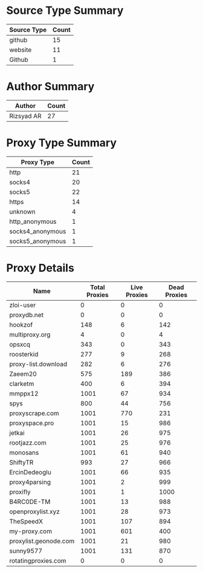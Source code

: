 # Source Type Summary

| Source Type | Count |
|-------------|-------|
| github | 15 |
| website | 11 |
| Github | 1 |


# Author Summary

| Author | Count |
|--------|-------|
| Rizsyad AR | 27 |


# Proxy Type Summary

| Proxy Type | Count |
|------------|-------|
| http | 21 |
| socks4 | 20 |
| socks5 | 22 |
| https | 14 |
| unknown | 4 |
| http_anonymous | 1 |
| socks4_anonymous | 1 |
| socks5_anonymous | 1 |


# Proxy Details

| Name | Total Proxies | Live Proxies | Dead Proxies |
|------|---------------|--------------|---------------|
| zloi-user | 0 | 0 | 0 |
| proxydb.net | 0 | 0 | 0 |
| hookzof | 148 | 6 | 142 |
| multiproxy.org | 4 | 0 | 4 |
| opsxcq | 343 | 0 | 343 |
| roosterkid | 277 | 9 | 268 |
| proxy-list.download | 282 | 6 | 276 |
| Zaeem20 | 575 | 189 | 386 |
| clarketm | 400 | 6 | 394 |
| mmppx12 | 1001 | 67 | 934 |
| spys | 800 | 44 | 756 |
| proxyscrape.com | 1001 | 770 | 231 |
| proxyspace.pro | 1001 | 15 | 986 |
| jetkai | 1001 | 26 | 975 |
| rootjazz.com | 1001 | 25 | 976 |
| monosans | 1001 | 61 | 940 |
| ShiftyTR | 993 | 27 | 966 |
| ErcinDedeoglu | 1001 | 66 | 935 |
| proxy4parsing | 1001 | 2 | 999 |
| proxifly | 1001 | 1 | 1000 |
| B4RC0DE-TM | 1001 | 13 | 988 |
| openproxylist.xyz | 1001 | 28 | 973 |
| TheSpeedX | 1001 | 107 | 894 |
| my-proxy.com | 1001 | 601 | 400 |
| proxylist.geonode.com | 1001 | 21 | 980 |
| sunny9577 | 1001 | 131 | 870 |
| rotatingproxies.com | 0 | 0 | 0 |
